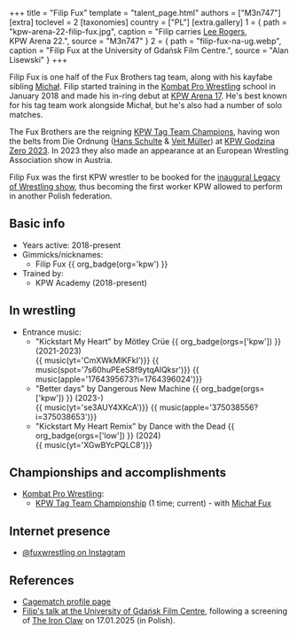 +++
title = "Filip Fux"
template = "talent_page.html"
authors = ["M3n747"]
[extra]
toclevel = 2
[taxonomies]
country = ["PL"]
[extra.gallery]
1 = { path = "kpw-arena-22-filip-fux.jpg", caption = "Filip carries [Lee Rogers](@/w/lee-rogers.md), KPW Arena 22.", source = "M3n747" }
2 = { path = "filip-fux-na-ug.webp", caption = "Filip Fux at the University of Gdańsk Film Centre.", source = "Alan Lisewski" }
+++

Filip Fux is one half of the Fux Brothers tag team, along with his kayfabe sibling [Michał](@/w/michal-fux.md). Filip started training in the [Kombat Pro Wrestling](@/o/kpw.md) school in January 2018 and made his in-ring debut at [KPW Arena 17](@/e/kpw/2021-08-21-kpw-arena-17-odrodzenie.md). He's best known for his tag team work alongside Michał, but he's also had a number of solo matches.

The Fux Brothers are the reigning [KPW Tag Team Champions](@/c/kpw-tag-team-championship.md), having won the belts from Die Ordnung ([Hans Schulte](@/w/hans-schulte.md) & [Veit Müller](@/w/veit-mueller.md)) at [KPW Godzina Zero 2023](2023-08-18-kpw-godzina-zero-2023.md). In 2023 they also made an appearance at an European Wrestling Association show in Austria. 

Filip Fux was the first KPW wrestler to be booked for the [inaugural Legacy of Wrestling show](@/e/low/2024-12-01-low-1.md), thus becoming the first worker KPW allowed to perform in another Polish federation.

## Basic info

* Years active: 2018-present
* Gimmicks/nicknames:
  - Filip Fux {{ org_badge(org='kpw') }}
* Trained by:
  - KPW Academy (2018-present)

## In wrestling

* Entrance music:
  - "Kickstart My Heart" by Mötley Crüe
 {{ org_badge(orgs=['kpw']) }} (2021-2023) <br>
 {{ music(yt='CmXWkMlKFkI')}}
 {{ music(spot='7s60huPEeS8f9ytqAlQksr')}}
 {{ music(apple='1764395673?i=1764396024')}}
  - "Better days" by Dangerous New Machine
 {{ org_badge(orgs=['kpw']) }} (2023-) <br>
 {{ music(yt='se3AUY4XKcA')}}
 {{ music(apple='375038556?i=375038653')}}
  - "Kickstart My Heart Remix" by Dance with the Dead
 {{ org_badge(orgs=['low']) }} (2024) <br>
 {{ music(yt='XGwBYcPQLC8')}}

## Championships and accomplishments

* [Kombat Pro Wrestling](@/o/kpw.md):
  - [KPW Tag Team Championship](@/c/kpw-tag-team-championship.md) (1 time; current) - with [Michał Fux](@/w/michal-fux.md)

## Internet presence

* [@fuxwrestling on Instagram](https://www.instagram.com/fuxwrestling/)

## References

* [Cagematch profile page](https://www.cagematch.net/?id=2&nr=25696)
* [Filip's talk at the University of Gdańsk Film Centre](https://www.youtube.com/watch?v=FcJ_OQbmbUw), following a screening of [The Iron Claw](https://en.wikipedia.org/wiki/The_Iron_Claw_(film)) on 17.01.2025 (in Polish).
